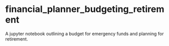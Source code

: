 # financial_planner_budgeting_retirement
A jupyter notebook outlining a budget for emergency funds and planning for retirement.
